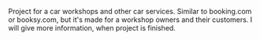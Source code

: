 Project for a car workshops and other car services. Similar to booking.com or booksy.com, but it's made for a workshop owners and their customers. I will give more information, when project is finished.
